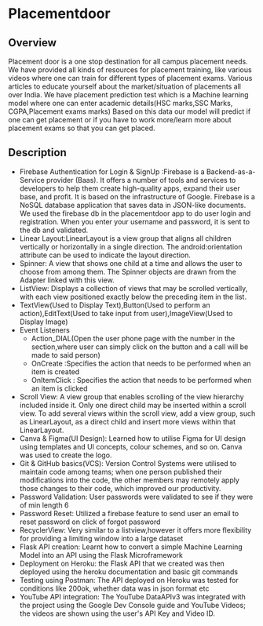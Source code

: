 # Placementdoor
<h2>Overview</h2>
<p>Placement door is a one stop destination for all campus placement needs. We have provided all kinds of resources for placement training, 
  like various videos where one can train for different types of placement exams. Various articles to educate yourself about the market/situation of 
  placements all over India. We have placement prediction test which is a Machine learning model where one can enter academic details(HSC marks,SSC Marks,
  CGPA,Placement exams marks) Based on this data our model will predict if one can get placement or if you have to work more/learn more about placement exams 
  so that you can get placed.</p>
  
 <h2>Description</h2>

- Firebase Authentication for Login & SignUp :Firebase is a Backend-as-a-Service provider (Baas). It offers a number of tools and services to developers to help them create high-quality apps, expand their user base, and profit. It is based on the infrastructure of Google. Firebase is a NoSQL database application that saves data in JSON-like documents. We used the firebase db in the placementdoor app to do user login and registration. When you enter your username and password, it is sent to the db and validated.
- Linear Layout:LinearLayout is a view group that aligns all children vertically or horizontally in a single direction. The android:orientation attribute can be used to indicate the layout direction.
- Spinner: A view that shows one child at a time and allows the user to choose from among them. The Spinner objects are drawn from the Adapter linked with this view.
- ListView: Displays a collection of views that may be scrolled vertically, with each view positioned exactly below the preceding item in the list.
- TextView(Used to Display Text),Button(Used to perform an action),EditText(Used to take input from user),ImageView(Used to Display Image)
- Event Listeners 
  - Action_DIAL(Open the user phone page with the number in the section,where user can simply click on the button and a call will be made to said  person)
  - OnCreate :Specifies the action that needs to be performed when an item is created
  - OnItemClick : Specifies the action that needs to be performed when an item is clicked
- Scroll View: A view group that enables scrolling of the view hierarchy included inside it. Only one direct child may be inserted within a scroll view. To add several views within the scroll view, add a view group, such as LinearLayout, as a direct child and insert more views within that LinearLayout.
- Canva & Figma(UI Design): Learned how to utilise Figma for UI design using templates and UI concepts, colour schemes, and so on. Canva was used to create the logo.
- Git & GitHub basics(VCS): Version Control Systems were utilised to maintain code among teams; when one person published their modifications into the code, the other members may remotely apply those changes to their code, which improved our productivity.
- Password Validation: User passwords were validated to see if they were of min length 6
- Password Reset: Utilized a firebase feature to send user an email to reset password on click of forgot password
- RecyclerView: Very similar to a listview,however it offers more flexibility for providing a limiting window into a large dataset
- Flask API creation: Learnt how to convert a simple Machine Learning Model into an API using the Flask Microframework
- Deployment on Heroku: the Flask API that we created was then deployed using the heroku documentation and basic git commands
- Testing using Postman: The API deployed on Heroku was tested for conditions like 200ok, whether data was in json format etc
- YouTube API integration: The YouTube DataAPIv3 was integrated with the project using the Google Dev Console guide and YouTube Videos; the videos are shown using the user's API Key and Video ID.



  
